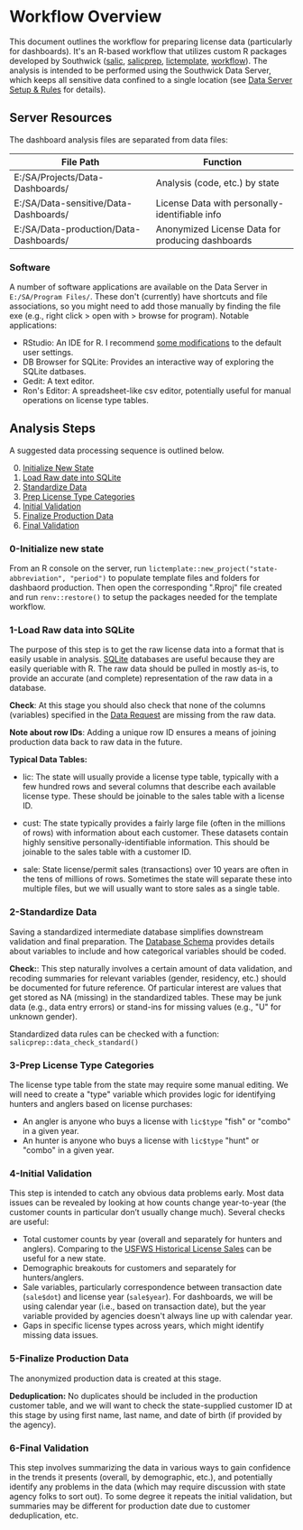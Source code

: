 
# Workflow Overview

This document outlines the workflow for preparing license data (particularly for dashboards). It's an R-based workflow that utilizes custom R packages developed by Southwick ([salic](https://github.com/southwick-associates/salic), [salicprep](https://github.com/southwick-associates/salicprep), [lictemplate](https://github.com/southwick-associates/lictemplate), [workflow](https://github.com/southwick-associates/workflow)). The analysis is intended to be performed using the Southwick Data Server, which keeps all sensitive data confined to a single location (see [Data Server Setup & Rules](server-setup.md) for details).

## Server Resources

The dashboard analysis files are separated from data files:

| File Path | Function |
| --- | ---|
| E:/SA/Projects/Data-Dashboards/ | Analysis (code, etc.) by state |
| E:/SA/Data-sensitive/Data-Dashboards/ | License Data with personally-identifiable info |
| E:/SA/Data-production/Data-Dashboards/ | Anonymized License Data for producing dashboards |

### Software

A number of software applications are available on the Data Server in `E:/SA/Program Files/`. These don't (currently) have shortcuts and file associations, so you might need to add those manually by finding the file exe (e.g., right click > open with > browse for program). Notable applications:

- RStudio: An IDE for R. I recommend [some modifications](rstudio-settings.md) to the default user settings.
- DB Browser for SQLite: Provides an interactive way of exploring the SQLite datbases.
- Gedit: A text editor.
- Ron's Editor: A spreadsheet-like csv editor, potentially useful for manual operations on license type tables.

## Analysis Steps

A suggested data processing sequence is outlined below.

0. [Initialize New State](#0-initialize-new-state)
1. [Load Raw date into SQLite](#1-load-raw-data-into-sqlite)
2. [Standardize Data](#2-standardize-data)
3. [Prep License Type Categories](#3-prep-license-type-categories)
4. [Initial Validation](#4-initial-validation)
5. [Finalize Production Data](#5-finalize-production-data)
6. [Final Validation](#6-final-validation)

### 0-Initialize new state

From an R console on the server, run `lictemplate::new_project("state-abbreviation", "period")` to populate template files and folders for dashbaord production. Then open the corresponding ".Rproj" file created and run `renv::restore()` to setup the packages needed for the template workflow.

### 1-Load Raw data into SQLite

The purpose of this step is to get the raw license data into a format that is easily usable in analysis. [SQLite](https://db.rstudio.com/databases/sqlite/) databases are useful because they are easily queriable with R. The raw data should be pulled in mostly as-is, to provide an accurate (and complete) representation of the raw data in a database.

**Check**: At this stage you should also check that none of the columns (variables) specified in the [Data Request](data-required.md) are missing from the raw data. 

**Note about row IDs**: Adding a unique row ID ensures a means of joining production data back to raw data in the future.

**Typical Data Tables:**

- lic: The state will usually provide a license type table, typically with a few hundred rows and several columns that describe each available license type. These should be joinable to the sales table with a license ID.

- cust: The state typically provides a fairly large file (often in the millions of rows) with information about each customer. These datasets contain highly sensitive personally-identifiable information. This should be joinable to the sales table with a customer ID.

- sale: State license/permit sales (transactions) over 10 years are often in the tens of millions of rows. Sometimes the state will separate these into multiple files, but we will usually want to store sales as a single table.

### 2-Standardize Data

Saving a standardized intermediate database simplifies downstream validation and final preparation. The [Database Schema](./data-schema.md) provides details about variables to include and how categorical variables should be coded.

**Check:**: This step naturally involves a certain amount of data validation, and recoding summaries for relevant variables (gender, residency, etc.) should be documented for future reference. Of particular interest are values that get stored as NA (missing) in the standardized tables. These may be junk data (e.g., data entry errors) or stand-ins for missing values (e.g., "U" for unknown gender).

Standardized data rules can be checked with a function: `salicprep::data_check_standard()`

### 3-Prep License Type Categories

The license type table from the state may require some manual editing. We will need to create a "type" variable which provides logic for identifying hunters and anglers based on license purchases:

- An angler is anyone who buys a license with `lic$type` "fish" or "combo" in a given year.
- An hunter is anyone who buys a license with `lic$type` "hunt" or "combo" in a given year.

### 4-Initial Validation

This step is intended to catch any obvious data problems early. Most data issues can be revealed by looking at how counts change year-to-year (the customer counts in particular don’t usually change much). Several checks are useful:

- Total customer counts by year (overall and separately for hunters and anglers). Comparing to the [USFWS Historical License Sales](https://www.fws.gov/wsfrprograms/Subpages/LicenseInfo/LicenseIndex.htm) can be useful for a new state.
- Demographic breakouts for customers and separately for hunters/anglers.
- Sale variables, particularly correspondence between transaction date (`sale$dot`) and license year (`sale$year`). For dashboards, we will be using calendar year (i.e., based on transaction date), but the year variable provided by agencies doesn't always line up with calendar year.
- Gaps in specific license types across years, which might identify missing data issues.

### 5-Finalize Production Data

The anonymized production data is created at this stage.

**Deduplication:** No duplicates should be included in the production customer table, and we will want to check the state-supplied customer ID at this stage by using first name, last name, and date of birth (if provided by the agency).

### 6-Final Validation

This step involves summarizing the data in various ways to gain confidence in the trends it presents (overall, by demographic, etc.), and potentially identify any problems in the data (which may require discussion with state agency folks to sort out). To some degree it repeats the initial validation, but summaries may be different for production date due to customer deduplication, etc.
